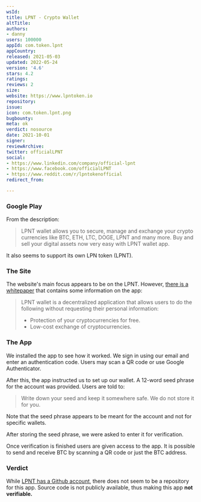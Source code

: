 ```yaml
---
wsId: 
title: LPNT - Crypto Wallet
altTitle: 
authors:
- danny
users: 100000
appId: com.token.lpnt
appCountry: 
released: 2021-05-03
updated: 2022-05-24
version: '4.6'
stars: 4.2
ratings: 
reviews: 2
size: 
website: https://www.lpntoken.io
repository: 
issue: 
icon: com.token.lpnt.png
bugbounty: 
meta: ok
verdict: nosource
date: 2021-10-01
signer: 
reviewArchive: 
twitter: officialLPNT
social:
- https://www.linkedin.com/company/official-lpnt
- https://www.facebook.com/officialLPNT
- https://www.reddit.com/r/lpntokenofficial
redirect_from: 

---
```


### Google Play
From the description:

> LPNT wallet allows you to secure, manage and exchange your crypto currencies like BTC, ETH, LTC, DOGE, LPNT and many more. Buy and sell your digital assets now very easy with LPNT wallet app.

It also seems to support its own LPN token (LPNT).
### The Site
The website's main focus appears to be on the LPNT. However, [there is a whitepaper](https://lpntoken.io/assets/lpnt-io/images/whitepaper-lpntoken.pdf) that contains some information on the app:

> LPNT wallet is a decentralized application that allows users to do the following without requesting their personal information:
> - Protection of your cryptocurrencies for free.
> - Low-cost exchange of cryptocurrencies. 

### The App
We installed the app to see how it worked. We sign in using our email and enter an authentication code. Users may scan a QR code or use Google Authenticator. 

After this, the app instructed us to set up our wallet. A 12-word seed phrase for the account was provided. Users are told to:

> Write down your seed and keep it somewhere safe. We do not store it for you.

Note that the seed phrase appears to be meant for the account and not for specific wallets.

After storing the seed phrase, we were asked to enter it for verification.

Once verification is finished users are given access to the app. It is possible to send and receive BTC by scanning a QR code or just the BTC address.

### Verdict
While [LPNT has a Github account](https://github.com/LPNTOKEN?tab=repositories), there does not seem to be a repository for this app. Source code is not publicly available, thus making this app **not verifiable.**
